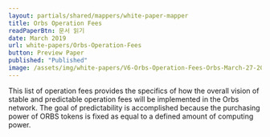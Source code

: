 ```yaml
---
layout: partials/shared/mappers/white-paper-mapper
title: Orbs Operation Fees
readPaperBtn: 문서 읽기
date: March 2019
url: white-papers/Orbs-Operation-Fees
button: Preview Paper
published: "Published"
image: /assets/img/white-papers/V6-Orbs-Operation-Fees-Orbs-March-27-2019.png
---
```


This list of operation fees provides the specifics of how the overall vision of stable and predictable operation fees will be implemented in the Orbs network. The goal of predictability is accomplished because the purchasing power of ORBS tokens is fixed as equal to a defined amount of computing power.
